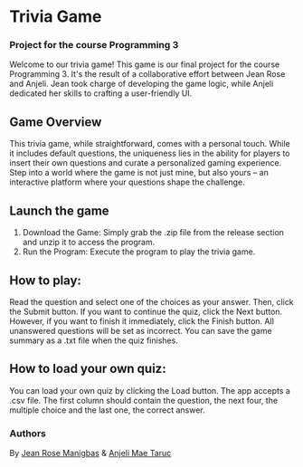 # Trivia Game
### Project for the course Programming 3

Welcome to our trivia game! This game is our final project for the course Programming 3. It's the result of a collaborative effort between Jean Rose and Anjeli. Jean took charge of developing the game logic, while Anjeli dedicated her skills to crafting a user-friendly UI.

## Game Overview
This trivia game, while straightforward, comes with a personal touch. While it includes default questions, the uniqueness lies in the ability for players to insert their own questions and curate a personalized gaming experience. Step into a world where the game is not just mine, but also yours – an interactive platform where your questions shape the challenge.

## Launch the game
1. Download the Game: Simply grab the .zip file from the release section and unzip it to access the program.
2. Run the Program: Execute the program to play the trivia game.

## How to play: 
Read the question and select one of the choices as your answer. Then, click the Submit button. If you want to continue the quiz, click the Next button. However, if you want to finish it immediately, click the Finish button. All unanswered questions will be set as incorrect. You can save the game summary as a .txt file when the quiz finishes.

## How to load your own quiz: 
You can load your own quiz by clicking the Load button. The app accepts a .csv file. The first column should contain the question, the next four, the multiple choice and the last one, the correct answer.

### Authors
By [Jean Rose Manigbas](https://github.com/JeanRose-JAC) & [Anjeli Mae Taruc](https://github.com/Anjeli-Jac)
